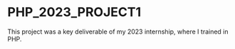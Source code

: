 # PHP_2023_PROJECT1
This project was a key deliverable of my 2023 internship, where I trained in PHP.
